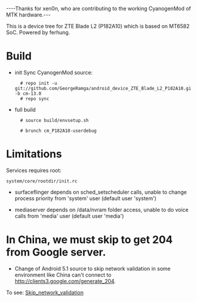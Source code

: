 ----Thanks for xen0n, who are contributing to the working CyanogenMod of MTK hardware.---

This is a device tree for ZTE Blade L2 (P182A10) which is based on MT6582 SoC. Powered by ferhung.
# Build

* init
  Sync CyanogenMod source:

        # repo init -u git://github.com/GeorgeRamga/android_device_ZTE_Blade_L2_P182A10.git -b cm-13.0
        # repo sync

* full build
        
        # source build/envsetup.sh

        # brunch cm_P182A10-userdebug

# Limitations

Services requires root:

`system/core/rootdir/init.rc`

  * surfaceflinger depends on sched_setscheduler calls, unable to change process priority from 'system' user (default user 'system')

  * mediaserver depends on /data/nvram folder access, unable to do voice calls from 'media' user (default user 'media')

# In China, we must skip to get 204 from Google server.
  * Change of Android 5.1 source to skip network validation in some environment like China can't connect to http://clients3.google.com/generate_204. 

  To see: 
    [Skip_network_validation](http://github.com/ferhung/Skip_network_validation)
